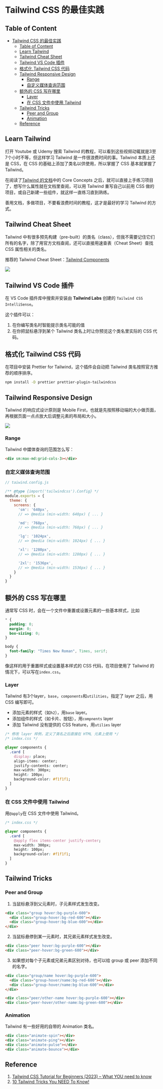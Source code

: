 # Tailwind CSS 的最佳实践

## Table of Content
- [Tailwind CSS 的最佳实践](#tailwind-css-的最佳实践)
  - [Table of Content](#table-of-content)
  - [Learn Tailwind](#learn-tailwind)
  - [Tailwind Cheat Sheet](#tailwind-cheat-sheet)
  - [Tailwind VS Code 插件](#tailwind-vs-code-插件)
  - [格式化 Tailwind CSS 代码](#格式化-tailwind-css-代码)
  - [Tailwind Responsive Design](#tailwind-responsive-design)
    - [Range](#range)
    - [自定义媒体查询范围](#自定义媒体查询范围)
  - [额外的 CSS 写在哪里](#额外的-css-写在哪里)
    - [Layer](#layer)
    - [在 CSS 文件中使用 Tailwind](#在-css-文件中使用-tailwind)
  - [Tailwind Tricks](#tailwind-tricks)
    - [Peer and Group](#peer-and-group)
    - [Animation](#animation)
  - [Reference](#reference)

## Learn Tailwind
打开 Youtube 或 Udemy 搜索 Tailwind 的教程，可以看到这些视频动辄就是3至7个小时不等，但这样学习 Tailwind 是一件很浪费时间的事。Tailwind 本质上还是 CSS，在 CSS 的基础上添加了类名以供使用，所以掌握了 CSS 基本就掌握了 Tailwind。

在阅读了[Tailwind 的文档](https://tailwindcss.com/docs/installation)中的 Core Concepts 之后，就可以直接上手练习项目了，想写什么属性就在文档里查阅，可以用 Tailwind 重写自己以前用 CSS 做的项目，或自己新建一些组件，就这样一直练习直到熟练。

善用文档，多做项目，不要看浪费时间的教程，这才是最好的学习 Tailwind 的方式。

## Tailwind Cheat Sheet

Tailwind 中有很多预先构建（pre-built）的类名（class），但我不需要记住它们所有的名字，除了用官方文档查阅，还可以直接用速查表（Cheat Sheet）查找 CSS 属性相关的类名。

推荐的 Tailwind Cheat Sheet：[Tailwind Components](https://tailwindcomponents.com/cheatsheet/)

![](images/cheatsheet.png)

## Tailwind VS Code 插件

在 VS Code 插件库中搜索并安装由 **Tailwind Labs** 创建的 `Tailwind CSS IntelliSense`。

这个插件可以：
1. 在你编写类名时智能提示类名可能的值
2. 在你把鼠标悬浮到某个 Tailwind 类名上时让你预览这个类名里实际的 CSS 代码。

## 格式化 Tailwind CSS 代码

在项目中安装 Prettier for Tailwind，这个插件会自动把 Tailwind 类名按照官方推荐的顺序排序。
```bash
npm install -D prettier prettier-plugin-tailwindcss
```

## Tailwind Responsive Design

Tailwind 的响应式设计原则是 Mobile First，也就是先按照移动端的大小做页面，再根据页面一点点放大后调整元素的布局和大小。

![](images/moblie-first.png)

### Range
Tailwind 中媒体查询的范围怎么写：
```HTML
<div sm:max-md:grid-cols-3></div>
```

### 自定义媒体查询范围
```javascript
// taiwind.config.js

/** @type {import('tailwindcss').Config} */
module.exports = {
  theme: {
    screens: {
      'sm': '640px',
      // => @media (min-width: 640px) { ... }

      'md': '768px',
      // => @media (min-width: 768px) { ... }

      'lg': '1024px',
      // => @media (min-width: 1024px) { ... }

      'xl': '1280px',
      // => @media (min-width: 1280px) { ... }

      '2xl': '1536px',
      // => @media (min-width: 1536px) { ... }
    }
  }
}
```

## 额外的 CSS 写在哪里
通常写 CSS 时，会在一个文件中重置或设置元素的一些基本样式，比如
```css
* {
  padding: 0;
  margin: 0;
  box-sizing: 0;
}

body {
  font-family: "Times New Roman", Times, serif;
}
```
像这样的用于重置样式或设置基本样式的 CSS 代码，在项目使用了 Tailwind 的情况下，可以写在`index.css`。

### Layer

Tailwind 有3个layer，`base`，`components`和`utilities`，指定了 layer 之后，用 CSS 编写即可。
- 添加元素的样式（如`h2`），用`base` layer。
- 添加组件的样式（如卡片、按钮），用`compnents` layer
- 添加 Tailwind 没有提供的 CSS feature，用`utilies` layer
  
```css
/* 修改 layer 样例，定义了类名之后直接在 HTML 元素上使用 */
/* index.css */

@layer components {
  .card [
    display: place;
    align-items: center;
    justify-contents: center;
    max-width: 300px;
    height: 100px;
    background-color: #f1f1f1;
  ]
}
```

### 在 CSS 文件中使用 Tailwind
用`@apply`在 CSS 文件中使用 Tailwind。
```css
/* index.css */

@layer components {
  .card [
    @apply flex items-center justify-center;
    max-width: 300px;
    height: 100px;
    background-color: #f1f1f1;
  ]
}
```

## Tailwind Tricks

### Peer and Group
1. 当鼠标悬浮到父元素时，子元素样式发生改变。

```HTML
<div class="group hover:bg-purple-600">
  <div class="group-hover:bg-red-600"></div>
  <div class="group-hover:bg-blue-600"></div>
</div>
```

2. 当鼠标悬停到某一元素时，其兄弟元素样式发生改变。
```HTML
<div class="peer hover:bg-purple-600"></div>
<div class="peer-hover:bg-green-600"></div>
```

3. 如果想对每个子元素或兄弟元素区别对待，也可以给 group 或 peer 添加不同的名字。
```HTML
<div class="group/name hover:bg-purple-600">
  <div class="group-hover/name:bg-red-600"></div>
  <div class="group-hover/name:bg-blue-600"></div>
</div>

<div class="peer/other-name hover:bg-purple-600"></div>
<div class="peer-hover/other-name:bg-green-600"></div>
```

### Animation
Tailwind 有一些好用的自带的 Animation 类名。
```HTML
<div class="animate-spin"></div>
<div class="animate-ping"></div>
<div class="animate-pulse"></div>
<div class="animate-bounce"></div>
```

## Reference
1. [Tailwind CSS Tutorial for Beginners (2023) – What YOU need to know](https://youtu.be/DenUCuq4G04?si=rLdbZB0A1jDQU9iT)
2. [10 Tailwind Tricks You NEED To Know!](https://www.youtube.com/watch?v=aSlK3GhRuXA&ab_channel=Ravi-PerfectBase)